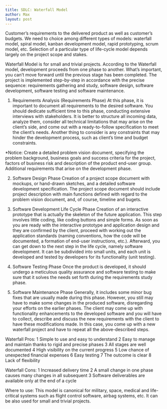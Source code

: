 ```yaml
---
title: SDLC: Waterfall Model
author: Max
layout: post
---
```

Customer’s requirements to the delivered product as well as customer’s budgets. We need to choice among different types of models: waterfall model, spiral model, kanban development model, rapid prototyping, scrum model, etc. Selection of a particular type of life-cycle model depends largely on the project scope and stakes.

Waterfall Model is for small and trivial projects. According to the Waterfall model, development proceeds from one phase to another. What’s important, you can’t move forward until the previous stage has been completed. The project is implemented step-by-step in accordance with the precise sequence: requirements gathering and study, software design, software development, software testing and software maintenance.

1. Requirements Analysis (Requirements Phase) 
At this phase, it is important to document all requirements to the desired software. You should dedicate sufficient time to this phase, conducting extensive interviews with stakeholders. It is better to structure all incoming data, analyze them, consider all technical limitations that may arise on the client’s side, and come out with a ready-to-follow specification to meet the client’s needs. Another thing to consider is any constraints that may hinder the development process, such as client’s time and budget constraints.

*Notice: Create a detailed problem vision document, specifying the problem background, business goals and success criteria for the project, factors of business risk and description of the product end-user group. Additional requirements that arise on the development phase.


2. Software Design Phase 
Creation of a project scope document with mockups, or hand-drawn sketches, and a detailed software development specification. The project scope document should include project description with main functions defined with regard to the problem vision document, and, of course, timeline and bugets.


3. Software Development Life Cycle Phase 
Creation of an interactive prototype that is actually the skeleton of the future application. This step involves little coding, like coding buttons and simple forms. As soon as you are ready with the interactive prototype and application design and they are confirmed by the client, proceed with working out the application standards (naming conventions, how the code will be documented, a formation of end-user instructions, etc.). Afterward, you can get down to the next step in the life cycle, namely software development. It can be subdivided into small units, and each unit is developed and tested by developers for its functionality (unit testing).


4. Software Testing Phase 
Once the product is developed, it should undergo a meticulous quality assurance and software testing to make sure that it solves the needs set forth during the requirements study phase.


5. Software Maintenance Phase 
Generally, it includes some minor bug fixes that are usually made during this phase. However, you still may have to make some changes in the produced software, disregarding your efforts on the earlier phases. The client may come up with functionality enhancements to the developed software and you will have to collect, describe and discuss the new requirements with the client to have these modifications made. In this case, you come up with a new waterfall project and have to repeat all the above-described steps.


Waterfall Pros: 
1 Simple to use and easy to understand 
2 Easy to manage and maintain thanks to rigid and precise phases 
3 All stages are well documented 
4 High visibility on the current progress 
5 Low chance of unexpected financial expenses 
6 Easy testing 
7 The outcome is clear 
8 Lack of flexibility

Waterfall Cons: 
1 Increased delivery time 
2 A small change in one phase causes many changes in all subsequent 
3 Software deliverables are available only at the end of a cycle

Where to use: 
This model is canonical for military, space, medical and life-critical systems such as flight control software, airbag systems, etc. It can be also used for small and trivial projects.
